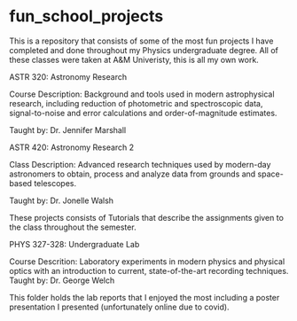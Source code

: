 # fun_school_projects
This is a repository that consists of some of the most fun projects I have completed and done throughout my Physics undergraduate degree. All of these classes were taken at A&M Univeristy, this is all my own work.


ASTR 320: Astronomy Research

Course Description: Background and tools used in modern astrophysical research, including reduction of photometric and spectroscopic data, signal-to-noise and error calculations and order-of-magnitude estimates. 

Taught by: Dr. Jennifer Marshall


ASTR 420: Astronomy Research 2

Class Description: Advanced research techniques used by modern-day astronomers to obtain, process and analyze data from grounds and space-based telescopes. 

Taught by: Dr. Jonelle Walsh

These projects consists of Tutorials that describe the assignments given to the class throughout the semester. 


PHYS 327-328: Undergraduate Lab 

Course Descrition: Laboratory experiments in modern physics and physical optics with an introduction to current, state-of-the-art recording techniques. 
Taught by: Dr. George Welch

This folder holds the lab reports that I enjoyed the most including a poster presentation I presented (unfortunately online due to covid).
